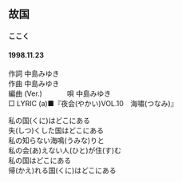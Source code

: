 ## 故国
#### ここく
#### 1998.11.23


作詞     中島みゆき　　　　　   
作曲      中島みゆき  　　　   
編曲 (Ver.) 　　　
唄     中島みゆき    
□ LYRIC (a)■『夜会(やかい)VOL.10　海嘯(つなみ)』  
  
  
私の国(くに)はどこにある  
失(しつ)くした国はどこにある  
私の知らない海鳴(うみな)りと  
私の会(あ)えない人(ひと)が住(す)む  
私の国はどこにある  
帰(かえ)れる国(くに)はどこにある  